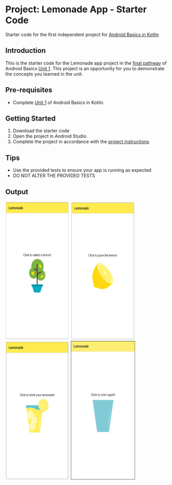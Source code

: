 Project: Lemonade App - Starter Code
==================================

Starter code for the first independent project for [Android Basics in Kotlin](https://developer.android.com/courses/android-basics-kotlin/course)

Introduction
------------

This is the starter code for the Lemonade app project in the [final pathway](https://developer.android.com/courses/pathways/android-basics-kotlin-four) of Android Basics [Unit 1](https://developer.android.com/courses/android-basics-kotlin/unit-1). This project is an opportunity for you to demonstrate the concepts you learned in the unit.

Pre-requisites
--------------

- Complete [Unit 1](https://developer.android.com/courses/android-basics-kotlin/unit-1) of Android Basics in Kotlin

Getting Started
---------------

1. Download the starter code
2. Open the project in Android Studio
3. Complete the project in accordance with the [project instructions](https://developer.android.com/codelabs/basic-android-kotlin-training-project-lemonade)

Tips
----

- Use the provided tests to ensure your app is running as expected
- DO NOT ALTER THE PROVIDED TESTS

Output
------

<img width="200" height="433" src="Lemonade/output/L01.png" alt="Lemonade SELECT State"> 
<img width="200" height="433" src="Lemonade/output/L02.png" alt="Lemonade SQUEEZE State">
<img width="200" height="433" src="Lemonade/output/L03.png" alt="Lemonade DRINK State"> 
<img width="200" height="433" src="Lemonade/output/L04.png" alt="Lemonade RESTART State">
